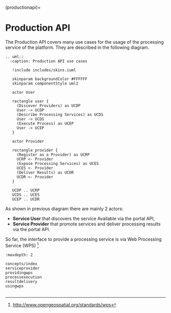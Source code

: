 (productionapi)=

# Production API

The Production API covers many use cases for the usage of the processing service of the platform. They are described in the following diagram.

```{eval-rst}
.. uml::
  :caption: Production API use cases

   !include includes/skins.iuml

   skinparam backgroundColor #FFFFFF
   skinparam componentStyle uml2

   actor User

   rectangle user {
     (Discover Providers) as UCDP
     User -> UCDP
     (Describe Processing Services) as UCDS
     User -> UCDS
     (Execute Process) as UCEP
     User -> UCEP
   }

   actor Provider

   rectangle provider {
     (Register as a Provider) as UCRP
     UCRP <- Provider
     (Expose Processing Services) as UCES
     UCES <- Provider
     (Deliver Results) as UCDR
     UCDR <- Provider
   }

   UCDP .. UCRP
   UCDS .. UCES
   UCEP .. UCDR

```

As shown in previous diagram there are mainly 2 actors:

- **Service User** that discovers the service Available via the portal API,
- **Service Provider** that promote services and deliver processing results via the portal API.

So far, the interface to provide a processing service is via Web Processing Service (WPS) [^ogcwps]

```{toctree}
:maxdepth: 2

concepts/index
serviceprovider
providingwps
processexecution
resultdelivery
usingwps
```

```{rubric} Footnotes
```

[^ogcwps]: <http://www.opengeospatial.org/standards/wps>
